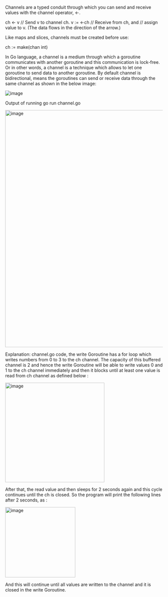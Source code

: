 Channels are a typed conduit through which you can send and receive values with the channel operator, <-.

ch <- v    // Send v to channel ch.
v := <-ch  // Receive from ch, and
           // assign value to v.
(The data flows in the direction of the arrow.)

Like maps and slices, channels must be created before use:

ch := make(chan int)

In Go language, a channel is a medium through which a goroutine communicates with another goroutine and this communication is lock-free. Or in other words, a channel is a technique which allows to let one goroutine to send data to another goroutine. By default channel is bidirectional, means the goroutines can send or receive data through the same channel as shown in the below image:

![image](https://github.com/user-attachments/assets/d93e13ed-edfa-41b2-9131-8dc043b7e1ee)


Output of running go run channel.go

<img width="755" alt="image" src="https://github.com/user-attachments/assets/7f2d58ff-666d-4ec1-af08-bca3730fa44c">


Explanation:
channel.go code, the write Goroutine has a for loop which writes numbers from 0 to 3 to the ch channel. The capacity of this buffered channel is 2 and hence the write Goroutine will be able to write values 0 and 1 to the ch channel immediately and then it blocks until at least one value is read from ch channel as defined below :

<img width="317" alt="image" src="https://github.com/user-attachments/assets/2818c4b5-d5d9-4190-ac6d-f7a31afed18f">

After that, the read value and then sleeps for 2 seconds again and this cycle continues until the ch is closed. So the program will print the following lines after 2 seconds, as :

<img width="224" alt="image" src="https://github.com/user-attachments/assets/de4bf48a-08a5-4325-88cc-2f297e18e997">

And this will continue until all values are written to the channel and it is closed in the write Goroutine.
